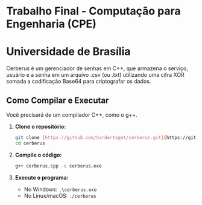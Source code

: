 # Trabalho Final - Computação para Engenharia (CPE)
# Universidade de Brasília

Cerberus é um gerenciador de senhas em C++, que armazena o serviço, usuário e a senha em um arquivo .csv (ou .txt) utilizando
uma cifra XOR somada a codificação Base64 para criptografar os dados.

## Como Compilar e Executar

Você precisará de um compilador C++, como o g++.

1.  **Clone o repositório:**
    ```sh
    git clone [https://github.com/hardertoget/cerberus.git](https://github.com/hardertoget/cerberus.git)
    cd cerberus
    ```

2.  **Compile o código:**
    ```sh
    g++ cerberus.cpp -o cerberus.exe
    ```

3.  **Execute o programa:**
    * No Windows: `.\cerberus.exe`
    * No Linux/macOS: `./cerberus`